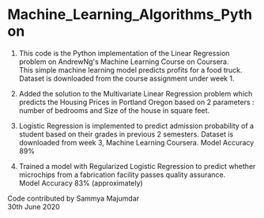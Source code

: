 # Machine_Learning_Algorithms_Python

1) This code is the Python implementation of the Linear Regression problem on AndrewNg's Machine Learning Course on Coursera.  
This simple machine learning model predicts profits for a food truck.  
Dataset is downloaded from the course assignment under week 1.      

2) Added the solution to the Multivariate Linear Regression problem which predicts the Housing Prices in Portland Oregon based on 2 parameters : number of bedrooms and 
Size of the house in square feet.    

3) Logistic Regression is implemented to predict admission probability of a student based on their grades in previous 2 semesters. Dataset is downloaded from week 3, Machine Learning Coursera. Model Accuracy 89%  

4) Trained a model with Regularized Logistic Regression to predict whether microchips from a fabrication facility passes quality assurance.  
Model Accuracy 83% (approximately)  


Code contributed by Sammya Majumdar   
30th June 2020
